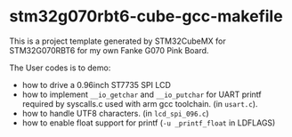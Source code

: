 # stm32g070rbt6-cube-gcc-makefile

This is a project template generated by STM32CubeMX for STM32G070RBT6 for my own Fanke G070 Pink Board.

The User codes is to demo:

- how to drive a 0.96inch ST7735 SPI LCD
- how to implement `__io_getchar` and `__io_putchar` for UART printf required by syscalls.c used with arm gcc toolchain. (in `usart.c`).
- how to handle UTF8 characters. (in `lcd_spi_096.c`)
- how to enable float support for printf (`-u _printf_float` in LDFLAGS)


